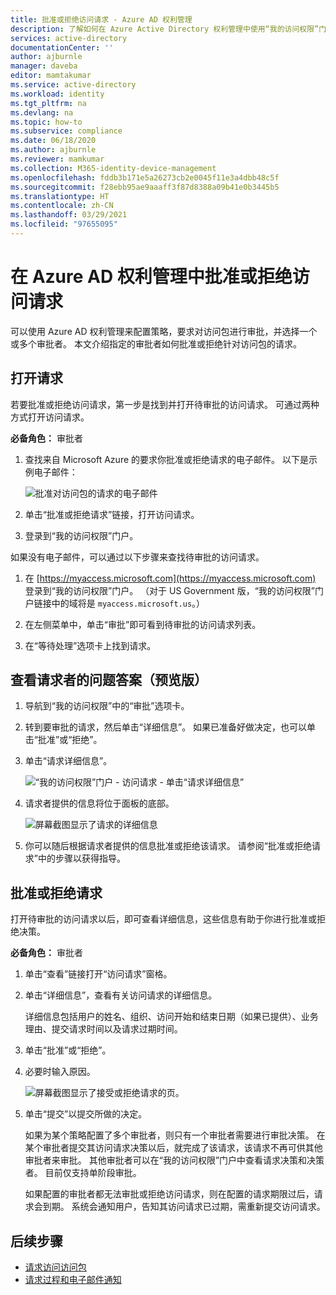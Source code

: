```yaml
---
title: 批准或拒绝访问请求 - Azure AD 权利管理
description: 了解如何在 Azure Active Directory 权利管理中使用“我的访问权限”门户来批准或拒绝对某个访问包的请求。
services: active-directory
documentationCenter: ''
author: ajburnle
manager: daveba
editor: mamtakumar
ms.service: active-directory
ms.workload: identity
ms.tgt_pltfrm: na
ms.devlang: na
ms.topic: how-to
ms.subservice: compliance
ms.date: 06/18/2020
ms.author: ajburnle
ms.reviewer: mamkumar
ms.collection: M365-identity-device-management
ms.openlocfilehash: fddb3b171e5a26273cb2e0045f11e3a4dbb48c5f
ms.sourcegitcommit: f28ebb95ae9aaaff3f87d8388a09b41e0b3445b5
ms.translationtype: HT
ms.contentlocale: zh-CN
ms.lasthandoff: 03/29/2021
ms.locfileid: "97655095"
---
```

# <a name="approve-or-deny-access-requests-in-azure-ad-entitlement-management"></a>在 Azure AD 权利管理中批准或拒绝访问请求

可以使用 Azure AD 权利管理来配置策略，要求对访问包进行审批，并选择一个或多个审批者。 本文介绍指定的审批者如何批准或拒绝针对访问包的请求。

## <a name="open-request"></a>打开请求

若要批准或拒绝访问请求，第一步是找到并打开待审批的访问请求。 可通过两种方式打开访问请求。

**必备角色：** 审批者

1. 查找来自 Microsoft Azure 的要求你批准或拒绝请求的电子邮件。 以下是示例电子邮件：

    ![批准对访问包的请求的电子邮件](./media/entitlement-management-shared/approver-request-email.png)

1. 单击“批准或拒绝请求”链接，打开访问请求。

1. 登录到“我的访问权限”门户。

如果没有电子邮件，可以通过以下步骤来查找待审批的访问请求。

1. 在 [https://myaccess.microsoft.com](https://myaccess.microsoft.com) 登录到“我的访问权限”门户。  （对于 US Government 版，“我的访问权限”门户链接中的域将是 `myaccess.microsoft.us`。）

1. 在左侧菜单中，单击“审批”即可看到待审批的访问请求列表。

1. 在“等待处理”选项卡上找到请求。

## <a name="view-requestors-answers-to-questions-preview"></a>查看请求者的问题答案（预览版）

1. 导航到“我的访问权限”中的“审批”选项卡。

1. 转到要审批的请求，然后单击“详细信息”。 如果已准备好做决定，也可以单击“批准”或“拒绝”。

1. 单击“请求详细信息”。

    ![“我的访问权限”门户 - 访问请求 - 单击“请求详细信息”](./media/entitlement-management-request-approve/requestor-information-request-details.png)

1. 请求者提供的信息将位于面板的底部。

    ![屏幕截图显示了请求的详细信息](./media/entitlement-management-request-approve/requestor-information-requestor-answers.png)

1. 你可以随后根据请求者提供的信息批准或拒绝该请求。 请参阅“批准或拒绝请求”中的步骤以获得指导。

## <a name="approve-or-deny-request"></a>批准或拒绝请求

打开待审批的访问请求以后，即可查看详细信息，这些信息有助于你进行批准或拒绝决策。

**必备角色：** 审批者

1. 单击“查看”链接打开“访问请求”窗格。

1. 单击“详细信息”，查看有关访问请求的详细信息。

    详细信息包括用户的姓名、组织、访问开始和结束日期（如果已提供）、业务理由、提交请求时间以及请求过期时间。

1. 单击“批准”或“拒绝”。 

1. 必要时输入原因。

    ![屏幕截图显示了接受或拒绝请求的页。](./media/entitlement-management-request-approve/my-access-approve-request.png)

1. 单击“提交”以提交所做的决定。

    如果为某个策略配置了多个审批者，则只有一个审批者需要进行审批决策。 在某个审批者提交其访问请求决策以后，就完成了该请求，该请求不再可供其他审批者来审批。 其他审批者可以在“我的访问权限”门户中查看请求决策和决策者。 目前仅支持单阶段审批。

    如果配置的审批者都无法审批或拒绝访问请求，则在配置的请求期限过后，请求会到期。 系统会通知用户，告知其访问请求已过期，需重新提交访问请求。

## <a name="next-steps"></a>后续步骤

- [请求访问访问包](entitlement-management-request-access.md)
- [请求过程和电子邮件通知](entitlement-management-process.md)
